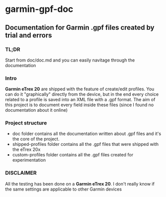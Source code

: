 # garmin-gpf-doc
## Documentation for Garmin .gpf files created by trial and errors

### TL;DR
Start from doc/doc.md and you can easily navitage through the documentation
### Intro
**Garmin eTrex 20** are shipped with the feature of create/edit profiles. You can do it "graphically" directly from the device, but in the end every choice related to a profile is saved into an XML file with a .gpf format. The aim of this project is to document every field inside these files (since I found no documentation about it online)

### Project structure
* doc folder contains all the documentation written about .gpf files and it's the core of the project.
* shipped-profiles folder contains all the .gpf files that were shipped with the eTrex 20x
* custom-profiles folder contains all the .gpf files created for experimentation

### DISCLAIMER
All the testing has been done on a **Garmin eTrex 20**. I don't really know if the same settings are applicable to other Garmin devices
